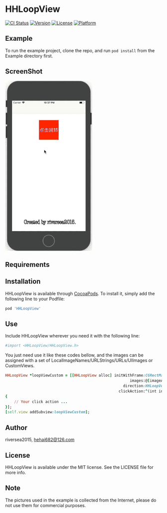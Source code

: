 # HHLoopView

[![CI Status](https://img.shields.io/travis/riversea2015/HHLoopView.svg?style=flat)](https://travis-ci.org/riversea2015/HHLoopView)
[![Version](https://img.shields.io/cocoapods/v/HHLoopView.svg?style=flat)](https://cocoapods.org/pods/HHLoopView)
[![License](https://img.shields.io/cocoapods/l/HHLoopView.svg?style=flat)](https://cocoapods.org/pods/HHLoopView)
[![Platform](https://img.shields.io/cocoapods/p/HHLoopView.svg?style=flat)](https://cocoapods.org/pods/HHLoopView)

## Example

To run the example project, clone the repo, and run `pod install` from the Example directory first.

## ScreenShot

![Mou icon](https://github.com/riversea2015/HHLoopView/blob/master/ScreenShot/HHLoopView.gif?raw=true)

## Requirements

## Installation

HHLoopView is available through [CocoaPods](https://cocoapods.org). To install
it, simply add the following line to your Podfile:

```ruby
pod 'HHLoopView'
```

## Use

Include HHLoopView wherever you need it with the following line:

```ruby
#import <HHLoopView/HHLoopView.h>
```

You just need use it like these codes bellow, and the images can be assigned with a set of LocalImageNames/URLStrings/URLs/UIImages or CustomViews.

```ruby
HHLoopView *loopViewCustom = [[HHLoopView alloc] initWithFrame:CGRectMake(0, 64, [UIScreen mainScreen].bounds.size.width, 240)
                                                        images:@[imageA, imageB, imageC]
                                                     direction:HHLoopVertical
                                                   clickAction:^(int intIndex)
{
    // Your click action ...
}];
[self.view addSubview:loopViewCustom];
```

## Author

riversea2015, hehai682@126.com

## License

HHLoopView is available under the MIT license. See the LICENSE file for more info.

## Note

The pictures used in the example is collected from the Internet, please do not use them for commercial purposes.
